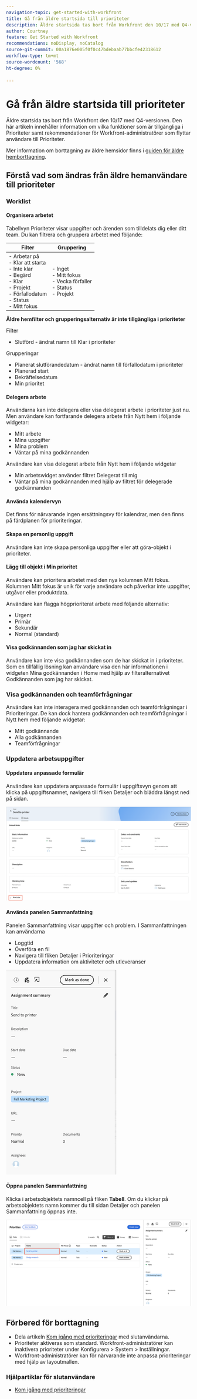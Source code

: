 ```yaml
---
navigation-topic: get-started-with-workfront
title: Gå från äldre startsida till prioriteter
description: Äldre startsida tas bort från Workfront den 10/17 med Q4-versionen. Den här artikeln innehåller information om vilka funktioner som är tillgängliga i Prioriteter samt rekommendationer för Workfront-administratörer som flyttar användare till Prioriteter.
author: Courtney
feature: Get Started with Workfront
recommendations: noDisplay, noCatalog
source-git-commit: 00a1876e005f0f0c47bdebaab77bbcfe42318612
workflow-type: tm+mt
source-wordcount: '568'
ht-degree: 0%

---
```



# Gå från äldre startsida till prioriteter

Äldre startsida tas bort från Workfront den 10/17 med Q4-versionen. Den här artikeln innehåller information om vilka funktioner som är tillgängliga i Prioriteter samt rekommendationer för Workfront-administratörer som flyttar användare till Prioriteter.

Mer information om borttagning av äldre hemsidor finns i [guiden för äldre hemborttagning](/help/quicksilver/product-announcements/announcements/legacy-home-deprecation.md).

## Förstå vad som ändras från äldre hemanvändare till prioriteter

### Worklist

#### Organisera arbetet

Tabellvyn Prioriteter visar uppgifter och ärenden som tilldelats dig eller ditt team. Du kan filtrera och gruppera arbetet med följande:

| **Filter** | **Gruppering** |
|------------|-----------|
| - Arbetar på <br> - Klar att starta <br> - Inte klar <br> - Begärd <br> - Klar <br> - Projekt <br> - Förfallodatum <br> - Status <br> - Mitt fokus | - Inget <br> - Mitt fokus <br> - Vecka förfaller <br> - Status <br> - Projekt |


**Äldre hemfilter och grupperingsalternativ är inte tillgängliga i prioriteter**

Filter

* Slutförd - ändrat namn till Klar i prioriteter

Grupperingar

* Planerat slutförandedatum - ändrat namn till förfallodatum i prioriteter
* Planerad start
* Bekräftelsedatum
* Min prioritet

#### Delegera arbete

Användarna kan inte delegera eller visa delegerat arbete i prioriteter just nu. Men användare kan fortfarande delegera arbete från Nytt hem i följande widgetar:

* Mitt arbete
* Mina uppgifter
* Mina problem
* Väntar på mina godkännanden

Användare kan visa delegerat arbete från Nytt hem i följande widgetar

* Min arbetswidget använder filtret Delegerat till mig
* Väntar på mina godkännanden med hjälp av filtret för delegerade godkännanden

#### Använda kalendervyn

Det finns för närvarande ingen ersättningsvy för kalendrar, men den finns på färdplanen för prioriteringar.

#### Skapa en personlig uppgift

Användare kan inte skapa personliga uppgifter eller att göra-objekt i prioriteter.

#### Lägg till objekt i Min prioritet

Användare kan prioritera arbetet med den nya kolumnen Mitt fokus. Kolumnen Mitt fokus är unik för varje användare och påverkar inte uppgifter, utgåvor eller produktdata.

Användare kan flagga högprioriterat arbete med följande alternativ:

* Urgent
* Primär
* Sekundär
* Normal (standard)

#### Visa godkännanden som jag har skickat in

Användare kan inte visa godkännanden som de har skickat in i prioriteter. Som en tillfällig lösning kan användare visa den här informationen i widgeten Mina godkännanden i Home med hjälp av filteralternativet Godkännanden som jag har skickat.

### Visa godkännanden och teamförfrågningar

Användare kan inte interagera med godkännanden och teamförfrågningar i Prioriteringar. De kan dock hantera godkännanden och teamförfrågningar i Nytt hem med följande widgetar:

* Mitt godkännande
* Alla godkännanden
* Teamförfrågningar

### Uppdatera arbetsuppgifter

#### Uppdatera anpassade formulär

Användare kan uppdatera anpassade formulär i uppgiftsvyn genom att klicka på uppgiftsnamnet, navigera till fliken Detaljer och bläddra längst ned på sidan.

![](assets/custom-form-priorities.png)

#### Använda panelen Sammanfattning

Panelen Sammanfattning visar uppgifter och problem. I Sammanfattningen kan användarna

* Loggtid
* Överföra en fil
* Navigera till fliken Detaljer i Prioriteringar
* Uppdatera information om aktiviteter och utleveranser

![](assets/assignments-summary.png)

<!--Can admins customize this? It looks different from the task/issue summary in other areas. -->

#### Öppna panelen Sammanfattning

Klicka i arbetsobjektets namncell på fliken **Tabell**. Om du klickar på arbetsobjektets namn kommer du till sidan Detaljer och panelen Sammanfattning öppnas inte.

![](assets/open-summary-priorities.png)


## Förbered för borttagning

* Dela artikeln [Kom igång med prioriteringar](/help/quicksilver/workfront-basics/priorities/get-started-with-priorities.md) med slutanvändarna.
* Prioriteter aktiveras som standard. Workfront-administratörer kan inaktivera prioriteter under Konfigurera > System > Inställningar.
* Workfront-administratörer kan för närvarande inte anpassa prioriteringar med hjälp av layoutmallen.

### Hjälpartiklar för slutanvändare

* [Kom igång med prioriteringar](/help/quicksilver/workfront-basics/priorities/get-started-with-priorities.md)